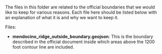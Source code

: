 The files in this folder are related to the official boundaries that we would like to keep for various reasons.  Each file here should be listed below with an explanation of what it is and why we want to keep it.

Files:
* **mendocino_ridge_outside_boundary.geojson**: This is the boundary described in the official document inside which areas above the 1200 foot contour line are included.